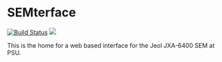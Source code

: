 SEMterface
==========

[![Build Status](https://travis-ci.org/SEMterface/semterface.svg?branch=dev)](https://travis-ci.org/SEMterface/semterface)
[![](https://david-dm.org/SEMterface/semterface.svg)](https://david-dm.org/SEMterface/semterface)

This is the home for a web based interface for the Jeol JXA-6400 SEM at PSU.
